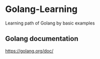 # Golang-Learning
Learning path of Golang by basic examples

## Golang documentation
https://golang.org/doc/